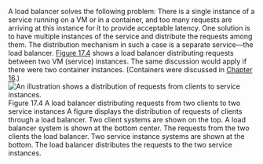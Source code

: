 A load balancer solves the following problem: There is a single instance of a service running on a VM or in a container, and too many requests are arriving at this instance for it to provide acceptable latency. One solution is to have multiple instances of the service and distribute the requests among them. The distribution mechanism in such a case is a separate service—the load balancer. [Figure 17.4](ch17.xhtml#ch17fig04) shows a load balancer distributing requests between two VM (service) instances. The same discussion would apply if there were two container instances. (Containers were discussed in [Chapter 16](ch16.xhtml#ch16).) ![An illustration shows a distribution of requests from clients to service instances.](graphics/17fig04.jpg) Figure 17.4 A load balancer distributing requests from two clients to two service instances A figure displays the distribution of requests of clients through a load balancer. Two client systems are shown on the top. A load balancer system is shown at the bottom center. The requests from the two clients the load balancer. Two service instance systems are shown at the bottom. The load balancer distributes the requests to the two service instances.
